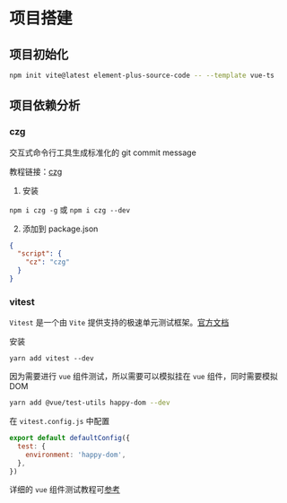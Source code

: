 # 项目搭建

## 项目初始化

```bash
npm init vite@latest element-plus-source-code -- --template vue-ts
```

## 项目依赖分析

### czg

交互式命令行工具生成标准化的 git commit message

教程链接：[czg](https://cz-git.qbb.sh/zh/cli/install)

1. 安装

`npm i czg -g` 或 `npm i czg --dev`

2. 添加到 package.json

```json
{
  "script": {
    "cz": "czg"
  }
}
```

### vitest

`Vitest` 是一个由 `Vite` 提供支持的极速单元测试框架。[官方文档](https://cn.vitest.dev/guide/)

安装

`yarn add vitest --dev`

因为需要进行 `vue` 组件测试，所以需要可以模拟挂在 `vue` 组件，同时需要模拟 DOM

```bash
yarn add @vue/test-utils happy-dom --dev
```

在 `vitest.config.js` 中配置

```js
export default defaultConfig({
  test: {
    environment: 'happy-dom',
  },
})
```

详细的 `vue` 组件测试教程可[参考](https://juejin.cn/post/7129667747134308389#heading-11)
